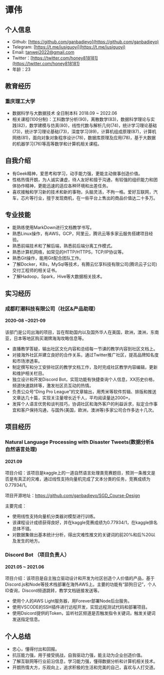 # 谭伟

## 个人信息

- Github: [https://github.com/ganbadieyo](https://github.com/ganbadieyo)
- Telegram: [https://t.me/iusiguoyi](https://t.me/iusiguoyi)
- Email: tanwei2022@gmail.com
- Twitter：[https://twitter.com/honey818181](https://twitter.com/honey818181)
- 年龄：23

## 教育经历

### 重庆理工大学 

- 数据科学与大数据技术 全日制本科  2018.09 ~ 2022.06
- 相关课程(100分制)：工科数学分析(90)，离散数学(83)，数据科学理论与实践(82)，数学建模与仿真(80)，线性代数与解析几何(74)，统计学习理论基础(73)，统计学习理论基础(73)，深度学习(89)，计算机组成原理(87)，计算机网络(81)，面向对象对象程序设计(78)，数据库原理及应用(78)，基于大数据的机器学习(76)等高等数学和计算机相关课程。

## 自我介绍

- 有Geek精神，爱思考和学习，动手能力强，更能主动做事创造价值。
- 性格热情开朗，为人诚实谦虚，待人友好和擅于沟通，有较强的组织能力和团体协作精神，更能迅速的适应各种环境和出差任务。
- 喜欢接触和学习新的技术和新的事物，头脑灵活，不拘一格。爱好互联网，汽车，芯片等行业，擅于发现商机，在一些平台上售出的商品价值达二十多万。

## 专业技能

- 能熟练使用MarkDown进行文档教学书写。
- 熟悉Linux操作，有AWS，GCP，阿里云，腾讯云等多家云服务搭建项目经验。
- 熟悉前端技术和了解后端，熟悉前后端分离工作模式。
- 熟悉计算机网络，如常见的HTTP/HTTPS，TCP/IP协议等。
- 熟悉Git操作，能用Git配合团队工作。
- 了解Docker，K8s，MySql等技术，有腾云忆享科技有限公司(腾讯云子公司)交付工程师的相关证书。
- 了解Hadoop，Spark，Hive等大数据相关技术。

## 实习经历

### 成都盯潮科技有限公司（社区&产品助理）

#### 2020-08 ~2021-09

该部门是公司出海的项目，旨在帮助国内以及国外华人在美国，欧洲，澳洲，东南亚，日本等地区购买潮牌海淘攻略信息等。

- 直播教学答疑，输出社区文化内容和总结每一节课的教学内容到社区文档上。
- 对接海外社区并建立良好的合作关系，通过Twitter推广社区，提高品牌知名度和市场渗透率。
- 制定撰写和分工安排社区的教学文档工作，及时完成社区教学内容编辑，更新和维护相关栏目。
- 独立设计和开发Discord Bot，实现功能有快捷查询个人信息，XX历史价格，频道快速跳转等，激发社区员互动的热情。
- 负责公众号“Ding Pro League”的文章输出，用秀米等软件剪辑、排版和推送文章达几十篇，实现关注量增长近千人，平均阅读量达2000+。
- 发挥个人语言优势和谈判技巧，协调社区和海外客户的利益诉求，拟定合作事宜和客户保持沟通，与国外(美国，欧洲，澳洲等)多家公司合作多达十几次。

## 项目经历

### Natural Language Processing with Disaster Tweets(数据分析&自然语言处理)

#### 2021.09

项目介绍：该项目是kaggle上的一道自然语言处理类竞赛题目，预测一条推文是否是有真正的灾难，通过线性支持向量机完成了文本分类的任务，竞赛成绩为0.77934/1。

项目开源地址：https://github.com/ganbadieyo/SGD_Course-Design

主要完成：

- 使用线性支持向量机分类器对模型进行训练。
- 该课程设计成绩获得良好，并在kaggle竞赛成绩为0.77934/1，在kaggle排名总体不错。
- 对数据集做出基本统计分析，得出灾难性推文的关键词的前20%和后%20以及发生的地方。

### Discord Bot （项目负责人）

#### 2021.05 ~ 2021.06

项目介绍：该项目是自主独立驱动设计和开发为社区创造个人价值的产品，基于Discord.js和Node等技术栈部署在海外AWS上。主要的功能有“舔狗日记”，个人ID查询，Discord频道跳转，教学文档链接发送等。

- 使用个人的AWS Light服务器，用Forever部署Node后台服务。
- 使用VSCODE的SSH插件进行远程开发，实现远程测试代码和部署项目。
- 使用Dsicord提供的Token，监听社区频道是否触发指令关键词，触发关键词发送指定信息。

## 个人总结

- 忠心，懂得付出和回报。
- 抗压能力强，用于接受挑战，自我驱动力强，能主动为企业创造价值。
- 了解互联网等行业前沿信息，学习能力强，懂得数据分析和计算机相关技术。
- 开朗热情大方，乐观向上，追求积极的生活和完美的自己，喜欢与人打交道。
